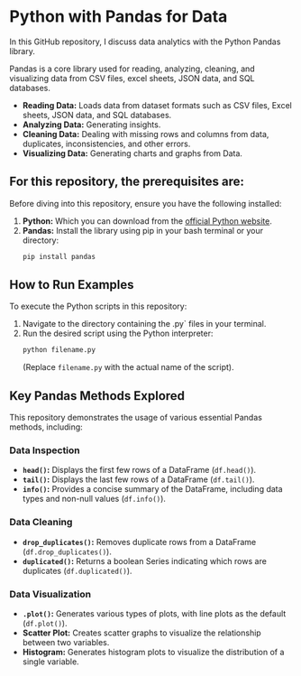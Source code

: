 # Python with Pandas for Data 

In this GitHub repository, I discuss data analytics with the Python Pandas library.

Pandas is a  core library used for reading, analyzing, cleaning, and visualizing data from CSV files, excel sheets, JSON data, and SQL databases.

* **Reading Data:** Loads data from dataset formats such as CSV files, Excel sheets, JSON data, and SQL databases.
* **Analyzing Data:** Generating insights.
* **Cleaning Data:** Dealing with missing rows and columns from data, duplicates, inconsistencies, and other errors.
* **Visualizing Data:** Generating charts and graphs from Data.

## For this repository, the prerequisites are:

Before diving into this repository, ensure you have the following installed:

1.  **Python:** Which you can download from the [official Python website](https://www.python.org/downloads/).
2.  **Pandas:** Install the library using pip in your bash terminal or your directory:
    ```bash
    pip install pandas
    ```

## How to Run Examples

To execute the Python scripts in this repository:

1.  Navigate to the directory containing the .py` files in your terminal.
2.  Run the desired script using the Python interpreter:
    ```bash
    python filename.py
    ```
    (Replace `filename.py` with the actual name of the script).

## Key Pandas Methods Explored

This repository demonstrates the usage of various essential Pandas methods, including:

### Data Inspection

* **`head()`:** Displays the first few rows of a DataFrame (`df.head()`).
* **`tail()`:** Displays the last few rows of a DataFrame (`df.tail()`).
* **`info()`:** Provides a concise summary of the DataFrame, including data types and non-null values (`df.info()`).

### Data Cleaning

* **`drop_duplicates()`:** Removes duplicate rows from a DataFrame (`df.drop_duplicates()`).
* **`duplicated()`:** Returns a boolean Series indicating which rows are duplicates (`df.duplicated()`).

### Data Visualization

* **`.plot()`:** Generates various types of plots, with line plots as the default (`df.plot()`).
* **Scatter Plot:** Creates scatter graphs to visualize the relationship between two variables.
* **Histogram:** Generates histogram plots to visualize the distribution of a single variable.


